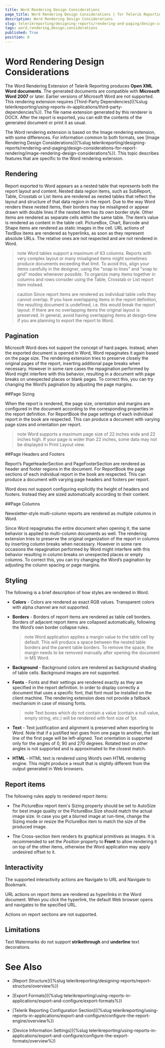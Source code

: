 ```yaml
---
title: Word Rendering Design Considerations
page_title: Word Rendering Design Considerations | for Telerik Reporting Documentation
description: Word Rendering Design Considerations
slug: telerikreporting/designing-reports/rendering-and-paging/design-considerations-for-report-rendering/word-rendering-design-considerations
tags: word,rendering,design,considerations
published: True
position: 8
---
```


# Word Rendering Design Considerations



The Word Rendering Extension of Telerik Reporting produces __Open XML Word documents__. The generated documents         are compatible with __Microsoft Word 2007__ or later. Earlier versions of Microsoft Word are not supported. This rendering         extension requires [Third-Party Dependencies]({%slug telerikreporting/using-reports-in-applications/third-party-dependencies%}).         The file name extension generated by this renderer is DOCX. After the report is exported, you can edit the contents of the         generated document or print it as usual.       

The Word rendering extension is based on the Image rendering extension, with some differences. For         information common to both formats, see [Image Rendering Design Considerations]({%slug telerikreporting/designing-reports/rendering-and-paging/design-considerations-for-report-rendering/image-rendering-design-considerations%}). This         topic describes features that are specific to the Word rendering extension.       

## Rendering

Report exported to Word appears as a nested table that represents both the report layout and content. Nested           data region items, such as SubReport, Table, Crosstab or List items are rendered as nested tables that reflect the           layout and structure of that data region in the report. Due to the way Word renders these nested items, their borders may be misaligned or appear drawn with double lines if the nested item has its own border style. Other items are rendered as separate cells within the same           table. The item’s value is rendered as content in the table cell. PictureBox, Chart, Barcode and Shape items are           rendered as static images in the cell. URL actions of TextBox items are rendered as hyperlinks, as soon as they           represent absolute URLs. The relative ones are not respected and are not rendered in Word.         

>note Word tables support a maximum of 63 columns. Reports with very complex layout or many misaligned items might             sometimes produce documents exceeding that limit. To avoid this, align your items carefully in the designer, using the             "snap to lines" and "snap to grid" modes whenever possible. To organize many items together in columns and rows             consider using the Table, Crosstab or List report item instead.           


>caution Since report items are rendered as individual table cells they cannot overlap. If you have overlapping items in             the report definition, the resulting document is undefined, i.e. this would break the report layout. If there are no             overlapping items the original layout is preserved. In general, avoid having overlapping items at design-time if you             are planning to export the report to Word.           


## Pagination

Microsoft Word does not support the concept of hard pages. Instead, when the exported document is opened           in Word, Word repaginates it again based on the page size. The rendering extension tries to preserve closely the           original pages of the report, inserting additional page breaks when necessary. However in some rare cases the           repagination performed by Word might interfere with this behavior, resulting in a document with page breaks on           unexpected places or blank pages. To correct this, you can try changing the Word’s pagination by adjusting the           page margins.         

##Page Sizing

When the report is rendered, the page size, orientation and margins are configured in the document                 according to the corresponding properties in the report definition. For ReportBook the page settings of each                 individual report in the book are respected. This can produce a document with varying page sizes and                 orientation per report.               

>note Word supports a maximum page size of 22 inches wide and 22 inches high. If your page is wider than 22 inches,                   some data may not be displayed in Print Layout view.                 


##Page Headers and Footers

Report’s PageHeaderSection and PageFooterSection are rendered as header and footer regions in the document.                 For ReportBook the page sections of each individual report in the book are respected. This can produce a document                 with varying page headers and footers per report.               

Word does not support configuring explicitly the height of headers and footers. Instead they are sized automatically                 according to their content.               

##Page Columns

Newsletter-style multi-column reports are rendered as multiple columns in Word.               

Since Word repaginates the entire document when opening it, the same behavior is applied to multi-column documents                 as well. The rendering extension tries to preserve the original organization of the report in columns by inserting                 column breaks when necessary. However in some rare occasions the repagination performed by Word might interfere with                 this behavior resulting in column breaks on unexpected places or empty columns. To correct this, you can try changing                 the Word’s pagination by adjusting the column spacing or page margins.               

## Styling

The following is a brief description of how styles are rendered in Word.         

* __Colors__ - Colors are rendered as exact RGB values. Transparent colors with alpha
            channel are not supported.
          

* __Borders__ - Borders of report items are rendered as table cell borders. Borders of adjacent report items are
            collapsed automatically, following the Word’s own border collapse rules.
            

   >note Word application applies a margin value to the table cell by default. This will produce a space between the nested table borders and the parent table borders.                 To remove the space, the margin needs to be removed manually after opening the document in MS Word.               

* __Background__ - Background colors are rendered as background shading of table cells. Background images
            are not supported.
          

* __Fonts__ - Fonts and their settings are rendered exactly as they are specified in the report definition.
            In order to display correctly a document that uses a specific font, that font must be installed on the client machine. The rendering extension does not provide a fallback mechanism in case of missing fonts.
            

   >note Text boxes which do not contain a value (contain a null value, empty string, etc.) will be rendered with font size of 1pt.               

* __Text__ - Text justification and alignment is preserved when exporting to Word. Note that if a justified text goes from one page to
            another, the last line of the first page will be left-aligned. Text orientation is supported only for the angles of 0, 90 and 270 degrees. Rotated text on other angles is not supported
            and is approximated to the closest match.
          

* __HTML__ - HTML text is rendered using Word’s own HTML rendering engine. This might produce a result that is
            slightly different from the output generated in Web browsers.
          

## Report items

The following rules apply to rendered report items:

* The PictureBox report item's Sizing property should be set to AutoSize for best image quality or the PictureBox.Size should match the               actual image size. In case you get a blurred image at run-time, change the Sizing mode or resize the PictureBox item to match the size of the produced image.             

* The Cross-section item renders its graphical primitives as images. It is recommended to set the *Position* property to __Front__                to allow rendering it on top of the other items, otherwise the Word application may apply undesired offset to it.             

## Interactivity

The supported interactivity actions are Navigate to URL and Navigate to Bookmark.         

URL actions on report items are rendered as hyperlinks in the Word document. When you click the hyperlink, the default Web browser opens           and navigates to the specified URL.         

Actions on report sections are not supported.

## Limitations

Text Watermarks do not support __strikethrough__ and __underline__ text decorations.         

# See Also


 * [Report Structure]({%slug telerikreporting/designing-reports/report-structure/overview%})

 * [Export Formats]({%slug telerikreporting/using-reports-in-applications/export-and-configure/export-formats%})

 * [Telerik Reporting Configuration Section]({%slug telerikreporting/using-reports-in-applications/export-and-configure/configure-the-report-engine/overview%})

 * [Device Information Settings]({%slug telerikreporting/using-reports-in-applications/export-and-configure/configure-the-export-formats/overview%})
